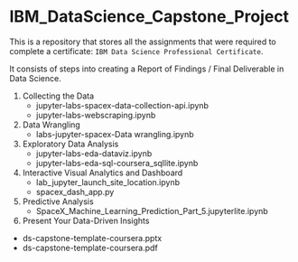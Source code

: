 # IBM_DataScience_Capstone_Project


This is a repository that stores all the assignments that were required to complete a certificate: `IBM Data Science Professional Certificate`.

It consists of steps into creating a Report of Findings / Final Deliverable in Data Science.

1. Collecting the Data
   - jupyter-labs-spacex-data-collection-api.ipynb
   - jupyter-labs-webscraping.ipynb
3. Data Wrangling
   - labs-jupyter-spacex-Data wrangling.ipynb
5. Exploratory Data Analysis
   - jupyter-labs-eda-dataviz.ipynb
   - jupyter-labs-eda-sql-coursera_sqllite.ipynb
7. Interactive Visual Analytics and Dashboard
   - lab_jupyter_launch_site_location.ipynb
   - spacex_dash_app.py
9. Predictive Analysis
   - SpaceX_Machine_Learning_Prediction_Part_5.jupyterlite.ipynb 
11. Present Your Data-Driven Insights
   - ds-capstone-template-coursera.pptx
   - ds-capstone-template-coursera.pdf
